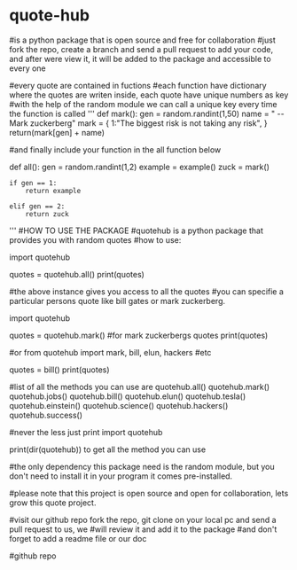 # quote-hub

#is a python package that is open source and free for collaboration 
#just fork the repo, create a branch and send a pull request to add your code, and after were view it, it will be added to the package and accessible to every one

#every quote are contained in fuctions
#each function have dictionary where the quotes are writen inside, each quote have unique numbers as key
#with the help of the random module we can call a unique key every time the function is called 
'''
def mark():
    gen = random.randint(1,50)
    name = " --Mark zuckerberg"
    mark = {
            1:"The biggest risk is not taking any risk",
    }
    return(mark[gen] + name)

#and finally include your function in the all function below

def all():
    gen = random.randint(1,2)
    example = example()
    zuck = mark()

    
    if gen == 1:
        return example
    
    elif gen == 2:
        return zuck
'''
#HOW TO USE THE PACKAGE
#quotehub is a python package that provides you with random quotes
#how to use:

import quotehub

quotes = quotehub.all()
print(quotes)

#the above instance gives you access to all the quotes
#you can specifie a particular persons quote like bill gates or mark zuckerberg.

import quotehub

quotes = quotehub.mark() #for mark zuckerbergs quotes
print(quotes)

#or
from quotehub import mark, bill, elun, hackers #etc

quotes = bill()
print(quotes)

#list of all the methods you can use are
quotehub.all()
quotehub.mark()
quotehub.jobs()
quotehub.bill()
quotehub.elun()
quotehub.tesla()
quotehub.einstein()
quotehub.science()
quotehub.hackers()
quotehub.success()

#never the less just print
import quotehub

print(dir(quotehub)) to get all the method you can use

#the only dependency this package need is the random module, but you don't need to install it in your program it comes pre-installed.

#please note that this project is open source and open for collaboration, lets grow this quote project.

#visit our github repo fork the repo, git clone on your local pc and send a pull request to us, we 
#will review it and add it to the package
#and don't forget to add a readme file or our doc

#github repo 
